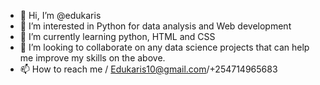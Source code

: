 - 👋 Hi, I’m @edukaris
- 👀 I’m interested in Python for data analysis and Web development
- 🌱 I’m currently learning python, HTML and CSS
- 💞️ I’m looking to collaborate on any data science projects that can help me improve my skills on the above.
- 📫 How to reach me / Edukaris10@gmail.com/+254714965683

<!---
edukaris/edukaris is a ✨ special ✨ repository because its `README.md` (this file) appears on your GitHub profile.
You can click the Preview link to take a look at your changes.
--->
